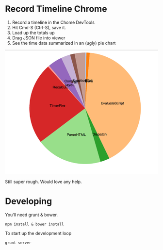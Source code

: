 # Record Timeline Chrome

1. Record a timeline in the Chome DevTools
1. Hit Cmd-S (Ctrl-S), save it.
1. Load up the totals up
1. Drag JSON file into viewer
1. See the time data summarized in an (ugly) pie chart


![](https://github.com/swayampatni/record-timeline-chrome/blob/master/app/images/timeline.png?raw=true)

Still super rough. Would love any help.

# Developing

You'll need grunt & bower. 

    npm install & bower install
    
To start up the development loop

    grunt server
